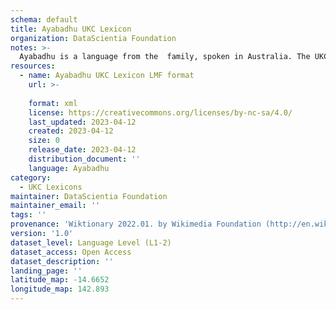 ```yaml
---
schema: default
title: Ayabadhu UKC Lexicon
organization: DataScientia Foundation
notes: >-
  Ayabadhu is a language from the  family, spoken in Australia. The UKC Lexicon of Ayabadhu is represented as a lexico-semantic network. It consists of words, word senses, synsets, as well as sense-level and synset-level relationships.
resources:
  - name: Ayabadhu UKC Lexicon LMF format
    url: >-
      
    format: xml
    license: https://creativecommons.org/licenses/by-nc-sa/4.0/
    last_updated: 2023-04-12
    created: 2023-04-12
    size: 0
    release_date: 2023-04-12
    distribution_document: ''
    language: Ayabadhu
category:
  - UKC Lexicons
maintainer: DataScientia Foundation
maintainer_email: ''
tags: ''
provenance: 'Wiktionary 2022.01. by Wikimedia Foundation (http://en.wiktionary.org); Princeton WordNet 2.1 by Princeton University (https://wordnet.princeton.edu)'
version: '1.0'
dataset_level: Language Level (L1-2)
dataset_access: Open Access
dataset_description: ''
landing_page: ''
latitude_map: -14.6652
longitude_map: 142.893
---
```

